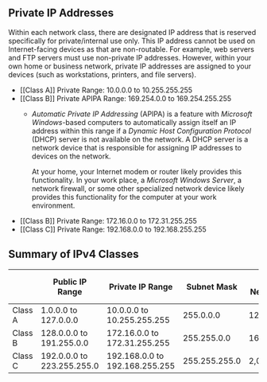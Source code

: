 ## Private IP Addresses

Within each network class, there are designated IP address that is reserved specifically for private/internal use only. This IP address cannot be used on Internet-facing devices as that are non-routable. For example, web servers and FTP servers must use non-private IP addresses. However, within your own home or business network, private IP addresses are assigned to your devices (such as workstations, printers, and file servers).

- [[Class A]] Private Range: 10.0.0.0 to 10.255.255.255
- [[Class B]] Private APIPA Range: 169.254.0.0 to 169.254.255.255
    - _Automatic Private IP Addressing_ (APIPA) is a feature with _Microsoft Windows_-based computers to automatically assign itself an IP address within this range if a _Dynamic Host Configuration Protocol_ (DHCP) server is not available on the network. A DHCP server is a network device that is responsible for assigning IP addresses to devices on the network.  
          
        At your home, your Internet modem or router likely provides this functionality. In your work place, a _Microsoft Windows Server_, a network firewall, or some other specialized network device likely provides this functionality for the computer at your work environment.
- [[Class B]] Private Range: 172.16.0.0 to 172.31.255.255
- [[Class C]] Private Range: 192.168.0.0 to 192.168.255.255

## Summary of IPv4 Classes

||Public IP Range|Private IP Range|Subnet Mask|# of Networks|# of Hosts per Network|
|---|---|---|---|---|---|
|Class A|1.0.0.0 to  <br>127.0.0.0|10.0.0.0 to  <br>10.255.255.255|255.0.0.0|126|16,777,214|
|Class B|128.0.0.0 to  <br>191.255.0.0|172.16.0.0 to  <br>172.31.255.255|255.255.0.0|16,382|65,534|
|Class C|192.0.0.0 to  <br>223.255.255.0|192.168.0.0 to  <br>192.168.255.255|255.255.255.0|2,097,150|254|